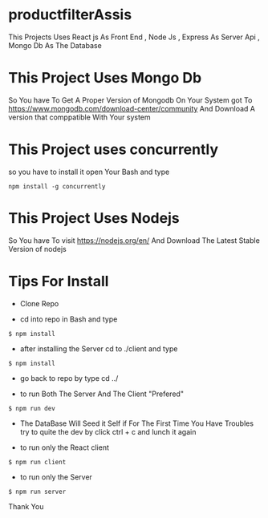 # productfilterAssis
 This Projects Uses React js As Front End , Node Js , Express  As Server Api , Mongo Db As The Database 

# This Project Uses Mongo Db 
So You have To Get A Proper Version of Mongodb On Your System 
got To https://www.mongodb.com/download-center/community
And Download A version that comppatible With Your system 

# This Project uses concurrently 
so you have to install it open Your Bash and type 
```shell
npm install -g concurrently 
```
# This Project Uses Nodejs 
So You have To visit https://nodejs.org/en/
And Download The Latest Stable Version of nodejs 


# Tips For Install 
+ Clone Repo 

+ cd into repo in Bash and type  
```shell
$ npm install 
```
+ after installing the Server cd to ./client and type
```shell
$ npm install 
```
+ go back to repo by type cd ../

+ to run  Both The Server And The Client  "Prefered"
```shell
$ npm run dev 
```
+ The DataBase Will Seed it Self  if For The First Time You Have Troubles try to quite the dev by click ctrl + c and lunch it again 

+ to run only the React client 
```shell
$ npm run client 
```
+ to run only the Server 
```shell
$ npm run server 
```
Thank You 
